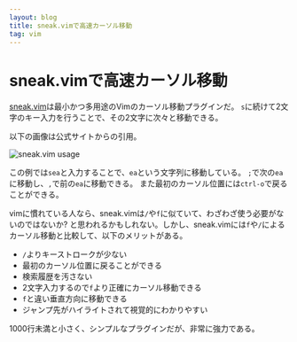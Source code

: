 ```yaml
---
layout: blog
title: sneak.vimで高速カーソル移動
tag: vim
---
```


# sneak.vimで高速カーソル移動

[sneak.vim](https://github.com/justinmk/vim-sneak)は最小かつ多用途のVimのカーソル移動プラグインだ。
`s`に続けて2文字のキー入力を行うことで、その2文字に次々と移動できる。

以下の画像は公式サイトからの引用。

![sneak.vim usage](https://camo.githubusercontent.com/27f8bfcd278dc7681b76be6404d204284c914cbb/68747470733a2f2f7261772e6769746875622e636f6d2f6a757374696e6d6b2f76696d2d736e65616b2f666c7566662f6173736574732f726561646d655f6469616772616d2e706e67)

この例では`sea`と入力することで、`ea`という文字列に移動している。
`;`で次の`ea`に移動し、`,`で前の`ea`に移動できる。
また最初のカーソル位置には`ctrl-o`で戻ることができる。

vimに慣れている人なら、sneak.vimは`/`や`f`に似ていて、わざわざ使う必要がないのではないか? と思われるかもしれない。しかし、sneak.vimには`f`や`/`によるカーソル移動と比較して、以下のメリットがある。

- `/`よりキーストロークが少ない
- 最初のカーソル位置に戻ることができる
- 検索履歴を汚さない
- 2文字入力するので`f`より正確にカーソル移動できる
- `f`と違い垂直方向に移動できる
- ジャンプ先がハイライトされて視覚的にわかりやすい

1000行未満と小さく、シンプルなプラグインだが、非常に強力である。
